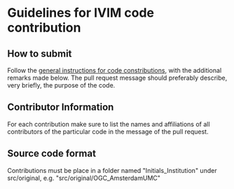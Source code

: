 # Guidelines for IVIM code contribution

## How to submit
Follow the [general instructions for code constributions](create_local_copy_of_repository.md), with the additional remarks made below. The pull request message should preferably describe, very briefly, the purpose of the code.

## Contributor Information
For each contribution make sure to list the names and affiliations of all contributors of the particular code in the message of the pull request.

## Source code format
Contributions must be place in a folder named "Initials_Institution" under src/original, e.g. "src/original/OGC_AmsterdamUMC"

